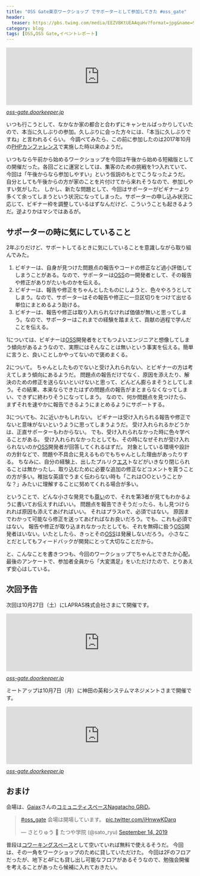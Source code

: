 ```yaml
---
title: "OSS Gate東京ワークショップ でサポーターとして参加してきた #oss_gate"
header:
  teaser: https://pbs.twimg.com/media/EEZVBKtUEAAquHv?format=jpg&name=900x900
category: blog
tags: [OSS,OSS Gate,イベントレポート]
---
```

<p><iframe src="https://hatenablog-parts.com/embed?url=https%3A%2F%2Foss-gate.doorkeeper.jp%2Fevents%2F90538" title="OSS Gate東京ワークショップ2019-09-14" class="embed-card embed-webcard" scrolling="no" frameborder="0" style="display: block; width: 100%; height: 155px; max-width: 500px; margin: 10px 0px;"></iframe><cite class="hatena-citation"><a href="https://oss-gate.doorkeeper.jp/events/90538">oss-gate.doorkeeper.jp</a></cite></p>

<p>いつも行こうとして、なかなか家の都合と合わずにキャンセルばっかりしていたので、本当に久しぶりの参加。久しぶりに会った方々には、「本当に久しぶりですね」と言われるくらい。
今調べてみたら、この前に参加したのは2017年10月の<a class="keyword" href="http://d.hatena.ne.jp/keyword/PHP%A5%AB%A5%F3%A5%D5%A5%A1%A5%EC%A5%F3%A5%B9">PHPカンファレンス</a>で実施した時以来のようだ。</p>

<p>いつもなら午前から始めるワークショップを今回は午後から始める短縮版としての開催だった。各回ごとに運営としては、集客のための挑戦を1つ入れていて、今回は「午後からなら参加しやすい」という仮説のもとでこうなったようだ。
自分としても午後からの方が家のことを片付けてから来れそうなので、参加しやすい気がした。
しかし、新たな問題として、今回はサポーターがビギナーより多くて余ってしまうという状況になってしまった。サポーターの申し込み状況に応じて、ビギナー枠を調整しているはずなんだけど、こういうことも起きるようだ。逆よりかはマシではあるが。</p>

<h2>サポーターの時に気にしていること</h2>

<p>2年ぶりだけど、サポートしてるときに気にしていることを意識しながら取り組んでみた。</p>

<ol>
<li>ビギナーは、自身が見つけた問題点の報告やコードの修正など過小評価してしまうことがある。なので、サポーターは<a class="keyword" href="http://d.hatena.ne.jp/keyword/OSS">OSS</a>の一開発者として、その報告や修正がありがたいものかを伝える。</li>
<li>ビギナーは、報告や修正をちゃんとしたものにしようと、色々やろうとしてしまう。なので、サポーターはその報告や修正に一旦区切りをつけて出せる単位にまとめるよう助ける。</li>
<li>ビギナーは、報告や修正は取り入れられなければ価値が無いと思ってしまう。なので、サポーターはこれまでの経験を踏まえて、貢献の過程で学んだことを伝える。</li>
</ol>


<p>1については、ビギナーは<a class="keyword" href="http://d.hatena.ne.jp/keyword/OSS">OSS</a>開発者をとてもつよいエンジニアと想像してしまう傾向があるようなので、実際にはそんなことは無いという事実を伝える。簡単に言うと、良いことしかやってないので褒めまくる。</p>

<p>2について。
ちゃんとしたものでないと受け入れられない、とビギナーの方は考えてしまう傾向にあるようだ。
問題点の報告だけでなく、原因を添えたり、解決のための修正を送らないといけないと思って、どんどん膨らまそうとしてしまう。その結果、本来ならできたはずの問題点の報告がまとまらなくなってしまい、できずに終わりそうになってしまう。
なので、何か問題点を見つけたら、まずそれを速やかに報告できるようにまとめるようにサポートする。</p>

<p>3についても、2に近いかもしれない。
ビギナーは受け入れられる報告や修正でないと意味がないというように思ってしまうようだ。
受け入れられるかどうかは、正直サポーターもわからない。
でも、受け入れられなかった時に色々学べることがある。
受け入れられなかったとしても、その時になぜそれが受け入れられないのか<a class="keyword" href="http://d.hatena.ne.jp/keyword/OSS">OSS</a>開発者が回答してくれるはずだ。
対象としている環境や設計の方針などで、問題や不具合に見えるものでもちゃんとした理由があったりする。
ちなみに、自分の経験上、出したプルリク<a class="keyword" href="http://d.hatena.ne.jp/keyword/%A5%A8%A5%B9">エス</a>トなどがいきなり閉じられることは無かったし、取り込むために必要な追加の修正などコメントを貰うことの方が多い。稚拙な英語でうまく伝わらない時も「これは○○ということかな？」みたいに理解することに努めてくれる場合が多い。</p>

<p>ということで、どんな小さな発見でも<a class="keyword" href="http://d.hatena.ne.jp/keyword/%C2%BA%A4%A4">尊い</a>ので、それを第3者が見てもわかるように書いてお伝えすればいい。
問題点を報告できそうだったら、もし見つけられれば原因も添えてあげればいい。
それはプラスαで、必須ではない。
原因までわかって可能なら修正を送ってあげればなお良いだろう。でも、これも必須ではない。
報告や修正が取り込まれなかったとしても、それを無碍に扱う<a class="keyword" href="http://d.hatena.ne.jp/keyword/OSS">OSS</a>開発者はいない。いたとしたら、きっとその<a class="keyword" href="http://d.hatena.ne.jp/keyword/OSS">OSS</a>は発展しないだろう。
小さなことだとしてもフィードバックが開発にとって大切なことだから。</p>

<p>と、こんなことを書きつつも、今回のワークショップでちゃんとできたか心配。
最後のアンケートで、参加者全員から「大変満足」をいただけたので、とりあえず安心はしている。</p>

<h2>次回予告</h2>

<p>次回は10月27日（土）にLAPRAS株式会社さまにて開催です。</p>

<p><iframe src="https://hatenablog-parts.com/embed?url=https%3A%2F%2Foss-gate.doorkeeper.jp%2Fevents%2F92468" title="OSS Gate東京ワークショップ2019-10-26" class="embed-card embed-webcard" scrolling="no" frameborder="0" style="display: block; width: 100%; height: 155px; max-width: 500px; margin: 10px 0px;"></iframe><cite class="hatena-citation"><a href="https://oss-gate.doorkeeper.jp/events/92468">oss-gate.doorkeeper.jp</a></cite></p>

<p>ミートアップは10月7日（月）に神田の英和システムマネジメントさまで開催です。</p>

<p><iframe src="https://hatenablog-parts.com/embed?url=https%3A%2F%2Foss-gate.doorkeeper.jp%2Fevents%2F97386" title="OSS Gate東京ミートアップ2019-10-07" class="embed-card embed-webcard" scrolling="no" frameborder="0" style="display: block; width: 100%; height: 155px; max-width: 500px; margin: 10px 0px;"></iframe><cite class="hatena-citation"><a href="https://oss-gate.doorkeeper.jp/events/97386">oss-gate.doorkeeper.jp</a></cite></p>

<h2>おまけ</h2>

<p>会場は、<a href="https://www.gaiax.co.jp/">Gaiax</a>さんの<a href="https://www.gaiax.co.jp/community/">コミュニティスペースNagatacho GRiD</a>。</p>

<p><blockquote class="twitter-tweet" data-lang="HASH(0x55d5a76fa8b8)"><p lang="ja" dir="ltr"><a href="https://twitter.com/hashtag/oss_gate?src=hash&amp;ref_src=twsrc%5Etfw">#oss_gate</a> 会場は開場しています。 <a href="https://t.co/iHnwwKDarq">pic.twitter.com/iHnwwKDarq</a></p>&mdash; さとりゅう 🌸 たつや学院 (@sato_ryu) <a href="https://twitter.com/sato_ryu/status/1172718243057819650?ref_src=twsrc%5Etfw">September 14, 2019</a></blockquote><script async src="https://platform.twitter.com/widgets.js" charset="utf-8"></script></p>

<p>普段は<a class="keyword" href="http://d.hatena.ne.jp/keyword/%A5%B3%A5%EF%A1%BC%A5%AD%A5%F3%A5%B0%A5%B9%A5%DA%A1%BC%A5%B9">コワーキングスペース</a>として空いていれば無料で使えるそうだ。
今回は、その一角をワークショップのために貸していただけた。
今回は2Fのフロアだったが、地下と4Fにも貸し出し可能なフロアがあるそうなので、勉強会開催を考えることがあったら候補に入れておきたい。</p>

